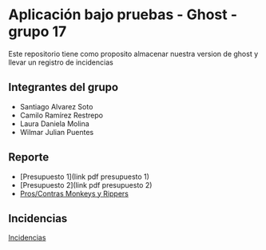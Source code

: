# Aplicación bajo pruebas - Ghost - grupo 17

Este repositorio tiene como proposito almacenar nuestra version de ghost y llevar un registro de incidencias

## Integrantes del grupo
- Santiago Alvarez Soto
- Camilo Ramírez Restrepo
- Laura Daniela Molina
- Wilmar Julian Puentes

## Reporte
- [Presupuesto 1](link pdf presupuesto 1)
- [Presupuesto 2](link pdf presupuesto 2)
- [Pros/Contras Monkeys y Rippers](https://github.com/santi8194/ghost-grupo-22/wiki/Pros-Contras-Monkeys-y-Rippers)

## Incidencias
[Incidencias](https://github.com/santi8194/ghost-grupo-22/issues)
